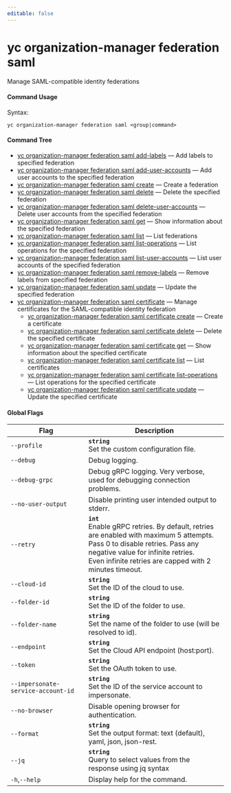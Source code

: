 ```yaml
---
editable: false
---
```


# yc organization-manager federation saml

Manage SAML-compatible identity federations

#### Command Usage

Syntax: 

`yc organization-manager federation saml <group|command>`

#### Command Tree

- [yc organization-manager federation saml add-labels](add-labels.md) — Add labels to specified federation
- [yc organization-manager federation saml add-user-accounts](add-user-accounts.md) — Add user accounts to the specified federation
- [yc organization-manager federation saml create](create.md) — Create a federation
- [yc organization-manager federation saml delete](delete.md) — Delete the specified federation
- [yc organization-manager federation saml delete-user-accounts](delete-user-accounts.md) — Delete user accounts from the specified federation
- [yc organization-manager federation saml get](get.md) — Show information about the specified federation
- [yc organization-manager federation saml list](list.md) — List federations
- [yc organization-manager federation saml list-operations](list-operations.md) — List operations for the specified federation
- [yc organization-manager federation saml list-user-accounts](list-user-accounts.md) — List user accounts of the specified federation
- [yc organization-manager federation saml remove-labels](remove-labels.md) — Remove labels from specified federation
- [yc organization-manager federation saml update](update.md) — Update the specified federation
- [yc organization-manager federation saml certificate](certificate/index.md) — Manage certificates for the SAML-compatible identity federation
	- [yc organization-manager federation saml certificate create](certificate/create.md) — Create a certificate
	- [yc organization-manager federation saml certificate delete](certificate/delete.md) — Delete the specified certificate
	- [yc organization-manager federation saml certificate get](certificate/get.md) — Show information about the specified certificate
	- [yc organization-manager federation saml certificate list](certificate/list.md) — List certificates
	- [yc organization-manager federation saml certificate list-operations](certificate/list-operations.md) — List operations for the specified certificate
	- [yc organization-manager federation saml certificate update](certificate/update.md) — Update the specified certificate

#### Global Flags

| Flag | Description |
|----|----|
|`--profile`|<b>`string`</b><br/>Set the custom configuration file.|
|`--debug`|Debug logging.|
|`--debug-grpc`|Debug gRPC logging. Very verbose, used for debugging connection problems.|
|`--no-user-output`|Disable printing user intended output to stderr.|
|`--retry`|<b>`int`</b><br/>Enable gRPC retries. By default, retries are enabled with maximum 5 attempts.<br/>Pass 0 to disable retries. Pass any negative value for infinite retries.<br/>Even infinite retries are capped with 2 minutes timeout.|
|`--cloud-id`|<b>`string`</b><br/>Set the ID of the cloud to use.|
|`--folder-id`|<b>`string`</b><br/>Set the ID of the folder to use.|
|`--folder-name`|<b>`string`</b><br/>Set the name of the folder to use (will be resolved to id).|
|`--endpoint`|<b>`string`</b><br/>Set the Cloud API endpoint (host:port).|
|`--token`|<b>`string`</b><br/>Set the OAuth token to use.|
|`--impersonate-service-account-id`|<b>`string`</b><br/>Set the ID of the service account to impersonate.|
|`--no-browser`|Disable opening browser for authentication.|
|`--format`|<b>`string`</b><br/>Set the output format: text (default), yaml, json, json-rest.|
|`--jq`|<b>`string`</b><br/>Query to select values from the response using jq syntax|
|`-h`,`--help`|Display help for the command.|
